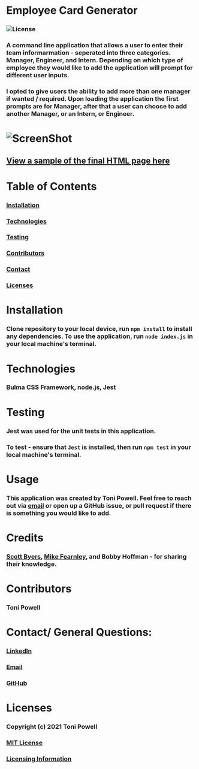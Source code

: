 # Employee Card Generator 
### ![License](https://img.shields.io/badge/License-MIT-brightgreen.svg)

### A command line application that allows a user to enter their team informarmation - seperated into three categories. Manager, Engineer, and Intern. Depending on which type of employee they would like to add the application will prompt for different user inputs.
### I opted to give users the ability to add more than one manager if wanted / required. Upon loading the application the first prompts are for Manager, after that a user can choose to add another Manager, or an Intern, or Engineer. 

# ![ScreenShot](https://user-images.githubusercontent.com/72999798/109238223-25a5e080-77a1-11eb-8202-1de554842c96.png)
## [View a sample of the final HTML page here](https://tonipow3ll.github.io/Employee-Cards/)

# Table of Contents
### [Installation](#Installation)
### [Technologies](#Technologies)
### [Testing](#Testing)
### [Contributors](#Contributors)
### [Contact](#Contact)
### [Licenses](#Licenses)


# Installation 
### Clone repository to your local device, run `npm install` to install any dependencies. To use the application, run `node index.js` in your local machine's terminal.

# Technologies
### Bulma CSS Framework, node.js, Jest

# Testing
### Jest was used for the unit tests in this application. 
### To test - ensure that `Jest` is installed, then run `npm test` in your local machine's terminal. 

# Usage
### This application was created by Toni Powell. Feel free to reach out via [email](tonipow3ll@gmail.com) or open up a GitHub issue, or pull request if there is something you would like to add. 

# Credits
### [Scott Byers](https://github.com/switch120), [Mike Fearnley](https://michaelfearnley.com/), and Bobby Hoffman - for sharing their knowledge. 


# Contributors
### Toni Powell


# Contact/ General Questions:
### [LinkedIn](https://www.linkedin.com/in/tonipowell13)
### [Email](tonipow3ll@gmail.com)
### [GitHub](tonipow3ll.github.io)

# Licenses
### Copyright (c) 2021 Toni Powell
### [MIT License](https://opensource.org/licenses/MIT)
### [Licensing Information](https://opensource.org/licenses/MIT)

